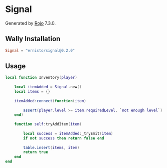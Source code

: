 # Signal
Generated by [Rojo](https://github.com/rojo-rbx/rojo) 7.3.0.

## Wally Installation
```toml
Signal = "ernisto/signal@0.2.0"
```

## Usage
```lua
local function Inventory(player)
    
    local itemAdded = Signal.new()
    local items = {}
    
    itemAdded:connect(function(item)
        
        assert(player.level >= item.requiredLevel, `not enough level`)  -- cancel :addItem
    end)
    
    function self:tryAddItem(item)
        
        local success = itemAdded:_tryEmit(item)
        if not success then return false end
        
        table.insert(items, item)
        return true
    end
end
```